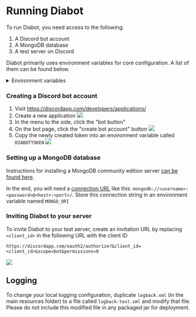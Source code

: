 # Running Diabot

To run Diabot, you need access to the following: 
1. A Discord bot account
2. A MongoDB database
3. A test server on Discord

Diabot primarily uses environment variables for core configuration. A list of them can be found below.

<details>
<summary>Environment variables</summary>
  
| Environment variable            | Default        | Required | Description                                                                                                                                                                  |
|---------------------------------|----------------|----------|------------------------------------------------------------------------------------------------------------------------------------------------------------------------------|
| DIABOTTOKEN                     | N/A            | Yes      | Discord bot token.                                                                                                                                                           |
| MONGO_URI                       | N/A            | Yes      | [MongoDB connection string](https://docs.mongodb.com/manual/reference/connection-string/).                                                                                   |
| MONGO_DATABASE                  | diabot         | No       | The MongoDB database name used by Diabot.                                                                                                                                    |
| MONGO_CONNECTIONS               | 30             | No       | The maximum amount of connections that can be opened by the connection pool.                                                                                                 |
| MONGO_CHANNELS_COLLECTION       | channels       | No       | The MongoDB collection name for channel attribute storage.                                                                                                                   |
| MONGO_GRAPH_DISABLE_COLLECTION  | graph-disable  | No       | The MongoDB collection name for nightscout graph disables per guild.                                                                                                         |
| MONGO_NAME_RULES_COLLECTION     | name-rules     | No       | The MongoDB collection name for guild username rules.                                                                                                                        |
| MONGO_NIGHTSCOUT_COLLECTION     | nightscout     | No       | The MongoDB collection name for nightscout data.                                                                                                                             |
| MONGO_PROJECTS_COLLECTION       | projects       | No       | The MongoDB collection name for project/information storage.                                                                                                                 |
| MONGO_QUOTE_INDEX_COLLECTION    | quote-index    | No       | The MongoDB collection name for guilds' quote indexes.                                                                                                                       |
| MONGO_QUOTES_COLLECTION         | quotes         | No       | The MongoDB collection name for quotes.                                                                                                                                      |
| MONGO_REWARDS_COLLECTION        | rewards        | No       | The MongoDB collection name for guild reward storage.                                                                                                                        |
| MONGO_REWARDS_OPTOUT_COLLECTION | rewards-optout | No       | The MongoDB collection name for users who have opted-out of a guild's rewards.                                                                                               |
| REDIS_MONGO_MIGRATE             | N/A            | No       | Controls whether the Redis migration system is enabled. If this is enabled (set to `true`), you must also set `REDIS_URL` to a Redis server.                                 |
| QUOTE_ENABLE_GUILDS             | N/A            | No       | Comma-separated list of Discord guild IDs which is used to grant permission to the quote system on guilds. By default, all guilds are forbidden from using the quote system. |
| QUOTE_MAX                       | 5000           | No       | Sets the maximum amount of quotes each guild can store.                                                                                                                      |
| HOME_GUILD_ID                   | N/A            | No       | Grants a guild, provided by its ID, permission to run certain commands (`info set`, `info delete`, `na delete`, `na set`).                                                   |
| HOME_GUILD_MESSAGE              | N/A            | No       | If users attempt to run the above commands, this message will be sent in response.                                                                                           |
| DIABOT_DEBUG                    | N/A            | No       | If this is set, the bot's command prefix will be changed to `dl` from `diabot`. This is to help with running a test instance alongside the main Diabot.                      |
| superusers                      | N/A            | No       | Comma-separated list of Discord user IDs which are permitted to use `diabot shutdown`.                                                                                       |
| nutritionixappid                | N/A            | No       | Sets the Nutritionix app ID for `diabot nutrition`.                                                                                                                          |
| nutritionixsecret               | N/A            | No       | Sets the Nutritionix secret for `diabot nutrition`.                                                                                                                          |
</details>

### Creating a Discord bot account
1. Visit https://discordapp.com/developers/applications/
2. Create a new application ![](/docs/images/create_application.png)
3. In the menu to the side, click the "bot button"
4. On the bot page, click the "create bot account" button ![](/docs/images/build_a_bot.png)
5. Copy the newly created token into an environment variable called `DIABOTTOKEN` ![](/docs/images/copy_token.png)

### Setting up a MongoDB database
Instructions for installing a MongoDB community edition server [can be found here](https://docs.mongodb.com/manual/administration/install-community/).

In the end, you will need a [connection URL](https://docs.mongodb.com/manual/reference/connection-string/#connections-standard-connection-string-format) like this: `mongodb://<username>:<password>@<host>:<port>/`. Store this connection string in an environment variable named `MONGO_URI`

### Inviting Diabot to your server
To invite Diabot to your test server, create an invitation URL by replacing `<client_id>` in the following URL with the client ID 

`https://discordapp.com/oauth2/authorize?&client_id=<client_id>&scope=bot&permissions=0`

![](/docs/images/copy_id.png)

## Logging

To change your local logging configuration, duplicate `logback.xml` (in the main resources folder) to a file called `logback-text.xml` and modify that file. 
Please do not include this modified file in any packaged jar for deployment.
